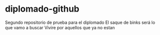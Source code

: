 # diplomado-github
Segundo repositorio de prueba para el diplomado
El saque de binks será
lo que vamo a buscar
Vivire por aquellos que ya no estan
